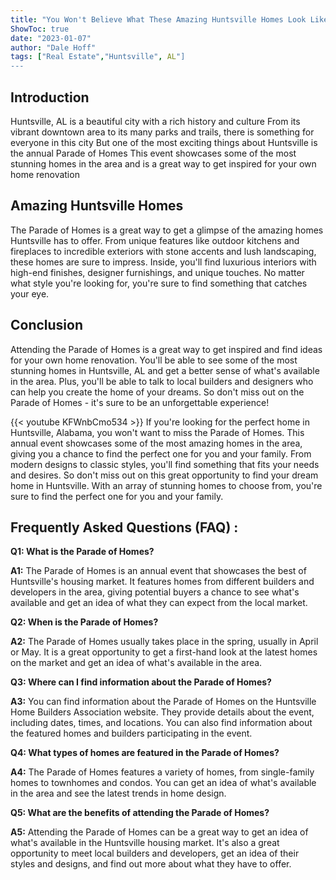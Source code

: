 ```yaml
---
title: "You Won't Believe What These Amazing Huntsville Homes Look Like - Don't Miss the Parade of Homes!"
ShowToc: true 
date: "2023-01-07"
author: "Dale Hoff" 
tags: ["Real Estate","Huntsville", AL"]
---
```

## Introduction

Huntsville, AL is a beautiful city with a rich history and culture From its vibrant downtown area to its many parks and trails, there is something for everyone in this city But one of the most exciting things about Huntsville is the annual Parade of Homes This event showcases some of the most stunning homes in the area and is a great way to get inspired for your own home renovation

## Amazing Huntsville Homes

The Parade of Homes is a great way to get a glimpse of the amazing homes Huntsville has to offer. From unique features like outdoor kitchens and fireplaces to incredible exteriors with stone accents and lush landscaping, these homes are sure to impress. Inside, you'll find luxurious interiors with high-end finishes, designer furnishings, and unique touches. No matter what style you're looking for, you're sure to find something that catches your eye.

## Conclusion

Attending the Parade of Homes is a great way to get inspired and find ideas for your own home renovation. You'll be able to see some of the most stunning homes in Huntsville, AL and get a better sense of what's available in the area. Plus, you'll be able to talk to local builders and designers who can help you create the home of your dreams. So don't miss out on the Parade of Homes - it's sure to be an unforgettable experience!

{{< youtube KFWnbCmo534 >}} 
If you're looking for the perfect home in Huntsville, Alabama, you won't want to miss the Parade of Homes. This annual event showcases some of the most amazing homes in the area, giving you a chance to find the perfect one for you and your family. From modern designs to classic styles, you'll find something that fits your needs and desires. So don't miss out on this great opportunity to find your dream home in Huntsville. With an array of stunning homes to choose from, you're sure to find the perfect one for you and your family.

## Frequently Asked Questions (FAQ) :
**Q1: What is the Parade of Homes?**

**A1:** The Parade of Homes is an annual event that showcases the best of Huntsville's housing market. It features homes from different builders and developers in the area, giving potential buyers a chance to see what's available and get an idea of what they can expect from the local market. 

**Q2: When is the Parade of Homes?**

**A2:** The Parade of Homes usually takes place in the spring, usually in April or May. It is a great opportunity to get a first-hand look at the latest homes on the market and get an idea of what's available in the area. 

**Q3: Where can I find information about the Parade of Homes?**

**A3:** You can find information about the Parade of Homes on the Huntsville Home Builders Association website. They provide details about the event, including dates, times, and locations. You can also find information about the featured homes and builders participating in the event. 

**Q4: What types of homes are featured in the Parade of Homes?**

**A4:** The Parade of Homes features a variety of homes, from single-family homes to townhomes and condos. You can get an idea of what's available in the area and see the latest trends in home design. 

**Q5: What are the benefits of attending the Parade of Homes?**

**A5:** Attending the Parade of Homes can be a great way to get an idea of what's available in the Huntsville housing market. It's also a great opportunity to meet local builders and developers, get an idea of their styles and designs, and find out more about what they have to offer.



